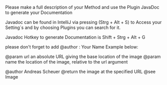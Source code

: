 Please make a full description of your Method and use the Plugin JavaDoc to generate your Documentation
<p>
Javadoc can be found in IntelliJ via pressing (Strg + Alt + S) to Access your Setting´s and by choosing Plugins
you can search for it.
<p>
Javadoc Hotkey to generate Documentation is Shift + Strg + Alt + G
<p>
please don't forget to add @author : Your Name
Example below:
<p>
@param url
an absolute URL giving the base location of the image
@param name
the location of the image, relative to the url argument

@author Andreas Scheuer @return the image at the specified URL @see Image

 